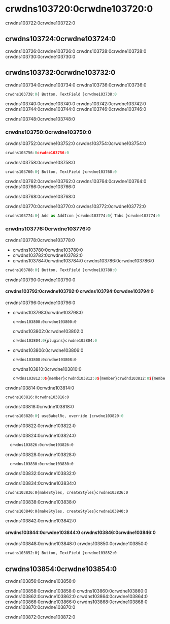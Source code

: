 # crwdns103720:0crwdne103720:0

<p class="description">crwdns103722:0crwdne103722:0</p>

## crwdns103724:0crwdne103724:0

crwdns103726:0crwdne103726:0 crwdns103728:0crwdne103728:0 crwdns103730:0crwdne103730:0

## crwdns103732:0crwdne103732:0

crwdns103734:0crwdne103734:0 crwdns103736:0crwdne103736:0

```js
crwdns103738:0{ Button, TextField }crwdne103738:0
```

crwdns103740:0crwdne103740:0 crwdns103742:0crwdne103742:0 crwdns103744:0crwdne103744:0 crwdns103746:0crwdne103746:0

crwdns103748:0crwdne103748:0

### crwdns103750:0crwdne103750:0

crwdns103752:0crwdne103752:0 crwdns103754:0crwdne103754:0

```js
crwdns103756:0crwdne103756:0
```

crwdns103758:0crwdne103758:0

```js
crwdns103760:0{ Button, TextField }crwdne103760:0
```

crwdns103762:0crwdne103762:0 crwdns103764:0crwdne103764:0 crwdns103766:0crwdne103766:0

crwdns103768:0crwdne103768:0

crwdns103770:0crwdne103770:0 crwdns103772:0crwdne103772:0

```js
crwdns103774:0{ Add as AddIcon }crwdnd103774:0{ Tabs }crwdne103774:0
```

### crwdns103776:0crwdne103776:0

crwdns103778:0crwdne103778:0

- crwdns103780:0crwdne103780:0
- crwdns103782:0crwdne103782:0
- crwdns103784:0crwdne103784:0 crwdns103786:0crwdne103786:0
```js
crwdns103788:0{ Button, TextField }crwdne103788:0
```

crwdns103790:0crwdne103790:0

#### crwdns103792:0crwdne103792:0 crwdns103794:0crwdne103794:0

crwdns103796:0crwdne103796:0

- crwdns103798:0crwdne103798:0

  `crwdns103800:0crwdne103800:0`

  crwdns103802:0crwdne103802:0

  ```js
  crwdns103804:0{plugins}crwdne103804:0
  ```

- crwdns103806:0crwdne103806:0

  `crwdns103808:0crwdne103808:0`

  crwdns103810:0crwdne103810:0

  ```js
  crwdns103812:0${member}crwdnd103812:0${member}crwdnd103812:0${member}crwdnd103812:0${member}crwdnd103812:0{plugins}crwdne103812:0
  ```

crwdns103814:0crwdne103814:0

  `crwdns103816:0crwdne103816:0`

  crwdns103818:0crwdne103818:0

  ```js
  crwdns103820:0{ useBabelRc, override }crwdne103820:0
  ```

  crwdns103822:0crwdne103822:0

  crwdns103824:0crwdne103824:0

```diff
  crwdns103826:0crwdne103826:0
```

  crwdns103828:0crwdne103828:0

  ```
    crwdns103830:0crwdne103830:0
  ```

  crwdns103832:0crwdne103832:0

  crwdns103834:0crwdne103834:0

  `crwdns103836:0{makeStyles, createStyles}crwdne103836:0`

  crwdns103838:0crwdne103838:0

  `crwdns103840:0{makeStyles, createStyles}crwdne103840:0`

  crwdns103842:0crwdne103842:0

#### crwdns103844:0crwdne103844:0 crwdns103846:0crwdne103846:0

crwdns103848:0crwdne103848:0 crwdns103850:0crwdne103850:0

```diff
crwdns103852:0{ Button, TextField }crwdne103852:0
```

## crwdns103854:0crwdne103854:0

crwdns103856:0crwdne103856:0

crwdns103858:0crwdne103858:0 crwdns103860:0crwdne103860:0 crwdns103862:0crwdne103862:0 crwdns103864:0crwdne103864:0 crwdns103866:0crwdne103866:0 crwdns103868:0crwdne103868:0 crwdns103870:0crwdne103870:0

crwdns103872:0crwdne103872:0
